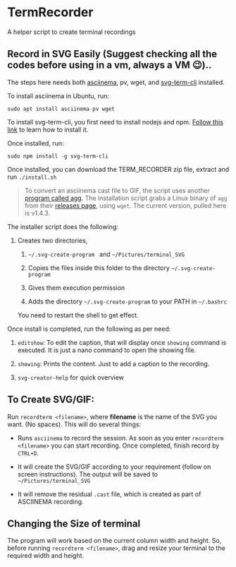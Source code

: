 # TermRecorder
A helper script to create terminal recordings

## Record in SVG Easily (Suggest checking all the codes before using in a vm, always a VM 😉)..

The steps here needs both [asciinema](https://github.com/asciinema/asciinema), pv, wget, and [svg-term-cli](https://github.com/marionebl/svg-term-cli) installed.

To install asciinema in Ubuntu, run:
```
sudo apt install asciinema pv wget
```

To install svg-term-cli, you first need to install nodejs and npm. [Follow this link](https://itsfoss.com/install-nodejs-ubuntu/) to learn how to install it.

Once installed, run:
```
sudo npm install -g svg-term-cli
```

Once installed, you can download the TERM_RECORDER zip file, extract and run `./install.sh`

> To convert an asciinema cast file to GIF, the script uses another [program called agg](https://github.com/asciinema/agg).
The installation script grabs a Linux binary of `agg` from their [releases page](https://github.com/asciinema/agg/releases/), using `wget`.
The current version, pulled here is v1.4.3.


The installer script does the following:

1. Creates two directories, 
   
   1. `~/.svg-create-program ` and `~/Pictures/terminal_SVG`
   
   2. Copies the files inside this folder to the directory `~/.svg-create-program`
   
   3. Gives them execution permission
   
   4. Adds the directory `~/.svg-create-program` to your PATH in `~/.bashrc`
   
   You need to restart the shell to get effect.
   

Once install is completed, run the following as per need:

1. `editshow`: To edit the caption, that will display once `showing` command is executed. It is just a nano command to open the showing file.

2. `showing`: Prints the content. Just to add a caption to the recording.

3. `svg-creator-help` for quick overview



## To Create SVG/GIF:

Run `recordterm <filename>`, where **filename** is the name of the SVG you want. (No spaces). This will do several things:

- Runs `asciinema` to record the session. As soon as you enter `recordterm <filename>` you can start recording. Once completed, finish record by `CTRL+D`.

- It will create the SVG/GIF according to your requirement (follow on screen instructions). The output will be saved to `~/Pictures/terminal_SVG`

- It will remove the residual `.cast` file, which is created as part of ASCIINEMA recording.


## Changing the Size of terminal
The program will work based on the current column width and height. So, before running `recordterm <filename>`, drag and resize your terminal to the required width and height.
